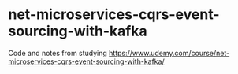 # net-microservices-cqrs-event-sourcing-with-kafka
Code and notes from studying https://www.udemy.com/course/net-microservices-cqrs-event-sourcing-with-kafka/
